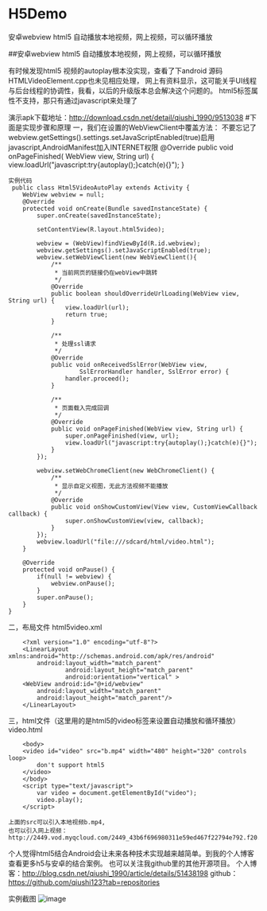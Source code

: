 # H5Demo
安卓webview html5 自动播放本地视频，网上视频，可以循环播放

##安卓webview html5 自动播放本地视频，网上视频，可以循环播放

有时候发现html5 视频的autoplay根本没实现，查看了下android 源码HTMLVideoElement.cpp也未见相应处理，
网上有资料显示，这可能关乎UI线程与后台线程的协调性，我看，以后的升级版本总会解决这个问题的。
html5标签属性不支持，那只有通过javascript来处理了


演示apk下载地址：http://download.csdn.net/detail/qiushi_1990/9513038
#下面是实现步骤和原理
一，我们在设置的WebViewClient中覆盖方法：
	不要忘记了webview.getSettings().settings.setJavaScriptEnabled(true)启用javascript,AndroidManifest加入INTERNET权限
	@Override
	public void onPageFinished( WebView view, String url) {
		view.loadUrl("javascript:try{autoplay();}catch(e){}");
	}
	
	实例代码
	 public class Html5VideoAutoPlay extends Activity {
		WebView webview = null;
		@Override
		protected void onCreate(Bundle savedInstanceState) {
			super.onCreate(savedInstanceState);

			setContentView(R.layout.html5video);

			webview = (WebView)findViewById(R.id.webview);
			webview.getSettings().setJavaScriptEnabled(true);
			webview.setWebViewClient(new WebViewClient(){
				/**
				 * 当前网页的链接仍在webView中跳转
				 */
				@Override
				public boolean shouldOverrideUrlLoading(WebView view, String url) {
					view.loadUrl(url);
					return true;
				}

				/**
				 * 处理ssl请求
				 */
				@Override
				public void onReceivedSslError(WebView view,
						SslErrorHandler handler, SslError error) {
					handler.proceed();
				}

				/**
				 * 页面载入完成回调
				 */
				@Override
				public void onPageFinished(WebView view, String url) {
					super.onPageFinished(view, url);
					view.loadUrl("javascript:try{autoplay();}catch(e){}");
				}
			});

			webview.setWebChromeClient(new WebChromeClient() {
				/**
				 * 显示自定义视图，无此方法视频不能播放
				 */
				@Override
				public void onShowCustomView(View view, CustomViewCallback callback) {
					super.onShowCustomView(view, callback);
				}
			});
			webview.loadUrl("file:///sdcard/html/video.html");
		}

		@Override
		protected void onPause() {
			if(null != webview) {
				webview.onPause();
			}
			super.onPause();
		}
    }
	
二，布局文件
	html5video.xml
	
		<?xml version="1.0" encoding="utf-8"?>
		<LinearLayout xmlns:android="http://schemas.android.com/apk/res/android"
			android:layout_width="match_parent"
					android:layout_height="match_parent"
					android:orientation="vertical" >
		<WebView android:id="@+id/webview"
			android:layout_width="match_parent"
			android:layout_height="match_parent"/>
		</LinearLayout>
	
三，html文件（这里用的是html5的video标签来设置自动播放和循环播放）
	video.html

		<body>
		<video id="video" src="b.mp4" width="480" height="320" controls loop>
			don't support html5
		</video>
		</body>
		<script type="text/javascript">
			var video = document.getElementById("video");
			video.play();
		</script>
	
	上面的src可以引入本地视频b.mp4,
	也可以引入网上视频：http://2449.vod.myqcloud.com/2449_43b6f696980311e59ed467f22794e792.f20.mp4
	
个人觉得html5结合Android会让未来各种技术实现越来越简单。到我的个人博客查看更多h5与安卓的结合案例。
也可以关注我github里的其他开源项目。
个人博客：http://blog.csdn.net/qiushi_1990/article/details/51438198
github：https://github.com/qiushi123?tab=repositories

实例截图
![image](https://github.com/qiushi123/H5Demo/blob/master/images_apk/QQ%E6%88%AA%E5%9B%BE20160517175500.png?raw=true)




	
	
	
	
